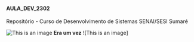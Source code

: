 #### AULA_DEV_2302

Repositório - Curso de Desenvolvimento de Sistemas SENAI/SESI Sumaré

![This is an image](https://conteudo.imguol.com.br/c/entretenimento/54/2020/04/28/cachorro-pug-1588098472110_v2_1x1.jpg)
**Era um vez**
![This is an image]
